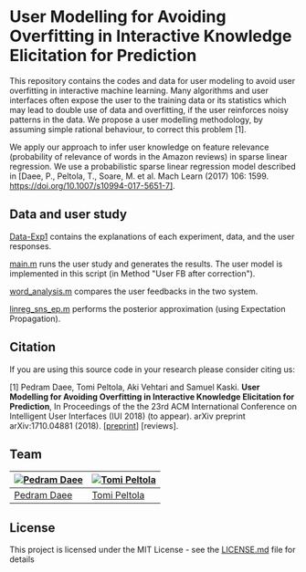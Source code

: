 # User Modelling for Avoiding Overfitting in Interactive Knowledge Elicitation for Prediction

This repository contains the codes and data for user modeling to avoid user overfitting in interactive machine learning. Many algorithms and user interfaces often expose the user to the training data or its statistics which may lead to double use of data and overfitting, if the user reinforces noisy patterns in the data. We propose a user modelling methodology, by assuming simple rational behaviour, to correct this problem [1].

We apply our approach to infer user knowledge on feature relevance (probability of relevance of words in the Amazon reviews) in sparse linear regression. We use a probabilistic sparse linear regression model described in [Daee, P., Peltola, T., Soare, M. et al. Mach Learn (2017) 106: 1599. https://doi.org/10.1007/s10994-017-5651-7].

## Data and user study 

[Data-Exp1](Data-Exp1) contains the explanations of each experiment, data, and the user responses.

[main.m](main.m) runs the user study and generates the results. The user model is implemented in this script (in Method "User FB after correction").

[word_analysis.m](word_analysis.m) compares the user feedbacks in the two system.

[linreg_sns_ep.m](linreg_sns_ep.m) performs the posterior approximation (using Expectation Propagation).


## Citation

If you are using this source code in your research please consider citing us:

[1] Pedram Daee, Tomi Peltola, Aki Vehtari and Samuel Kaski. **User Modelling for Avoiding Overfitting in Interactive Knowledge Elicitation for Prediction**, In Proceedings of the the 23rd ACM International Conference on Intelligent User Interfaces (IUI 2018) (to appear). arXiv preprint arXiv:1710.04881 (2018). [[preprint](https://arxiv.org/abs/1710.04881)] [reviews].


## Team

[![Pedram Daee](https://sites.google.com/site/pedramdaee/_/rsrc/1428612543885/home/Pedram.jpg?height=100&width=76)](https://github.com/PedramDaee) | [![Tomi Peltola](http://research.cs.aalto.fi/pml/personnelpics/tomi.jpg?s=500)](https://github.com/to-mi) 
---|---
[Pedram Daee](https://sites.google.com/site/pedramdaee/home) | [Tomi Peltola](https://github.com/to-mi) 


## License

This project is licensed under the MIT License - see the [LICENSE.md](LICENSE.md) file for details